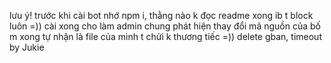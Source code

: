lưu ý!
trước khi cài bot nhớ npm i, thằng nào k đọc readme xong ib t block luôn =))
cài xong cho làm admin chung
phát hiện thay đổi mã nguồn của bố m xong tự nhận là file của mình t chửi k thương tiếc =))
delete gban, timeout by Jukie
